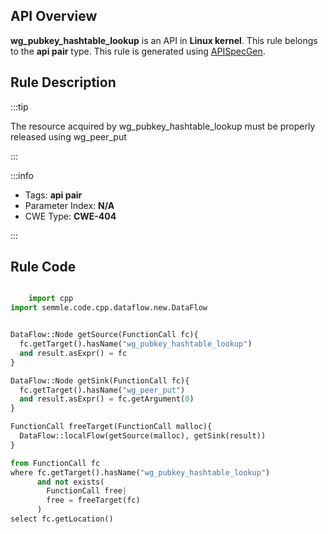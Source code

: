 ---
---


## API Overview
**wg_pubkey_hashtable_lookup** is an API in **Linux kernel**. This rule belongs to the **api pair** type. This rule is generated using [APISpecGen](../../tools/APISpecGen).
## Rule Description

:::tip

The resource acquired by wg_pubkey_hashtable_lookup must be properly released using wg_peer_put

:::

:::info

- Tags: **api pair**
- Parameter Index: **N/A**
- CWE Type: **CWE-404**

:::

## Rule Code
```python

    import cpp
import semmle.code.cpp.dataflow.new.DataFlow


DataFlow::Node getSource(FunctionCall fc){
  fc.getTarget().hasName("wg_pubkey_hashtable_lookup")
  and result.asExpr() = fc
}

DataFlow::Node getSink(FunctionCall fc){
  fc.getTarget().hasName("wg_peer_put")
  and result.asExpr() = fc.getArgument(0)
}

FunctionCall freeTarget(FunctionCall malloc){
  DataFlow::localFlow(getSource(malloc), getSink(result))
}

from FunctionCall fc
where fc.getTarget().hasName("wg_pubkey_hashtable_lookup")
      and not exists(
        FunctionCall free| 
        free = freeTarget(fc)
      )
select fc.getLocation()

    
```